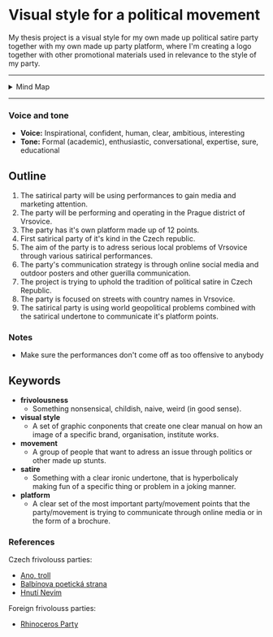 # Visual style for a political movement 

My thesis project is a visual style for my own made up political satire party together with my own made up party platform, where I'm creating a logo together with other promotional materials used in relevance to the style of my party. 

---

<details>
  <summary>Mind Map</summary>

![](/img/thesis-mind-map.jpg)
</details>

---

### Voice and tone

- **Voice:** Inspirational, confident, human, clear, ambitious, interesting 
- **Tone:** Formal (academic), enthusiastic, conversational, expertise, sure, educational 

## Outline

1. The satirical party will be using performances to gain media and marketing attention.
2. The party will be performing and operating in the Prague district of Vrsovice.
3. The party has it's own platform made up of 12 points.
4. First satirical party of it's kind in the Czech republic.
5. The aim of the party is to adress serious local problems of Vrsovice through various satirical performances.
6. The party's communication strategy is through online social media and outdoor posters and other guerilla communication.
7. The project is trying to uphold the tradition of political satire in Czech Republic. 
8. The party is focused on streets with country names in Vrsovice.
9. The satirical party is using world geopolitical problems combined with the satirical undertone to communicate it's platform points. 

### Notes 

- Make sure the performances don't come off as too offensive to anybody

## Keywords

- **frivolousness**
  - Something nonsensical, childish, naive, weird (in good sense).
- **visual style**
  - A set of graphic conponents that create one clear manual on how an image of a specific brand, organisation, institute works.
- **movement**
  - A group of people that want to adress an issue through politics or other made up stunts.
- **satire**
  - Something with a clear ironic undertone, that is hyperbolicaly making fun of a specific thing or problem in a joking manner.
- **platform**
  - A clear set of the most important party/movement points that the party/movement is trying to communicate through online media or in the form of a brochure.

### References

Czech frivolouss parties: 

- [Ano, troll](https://vytrollime-europarlament.eu/)
- [Balbínova poetická strana](https://www.balbinka.cz/)
- [Hnutí Nevím](http://www.hnuti-nevim.cz/)

Foreign frivolouss parties:

- [Rhinoceros Party](https://www.partyrhino.ca/en/)
